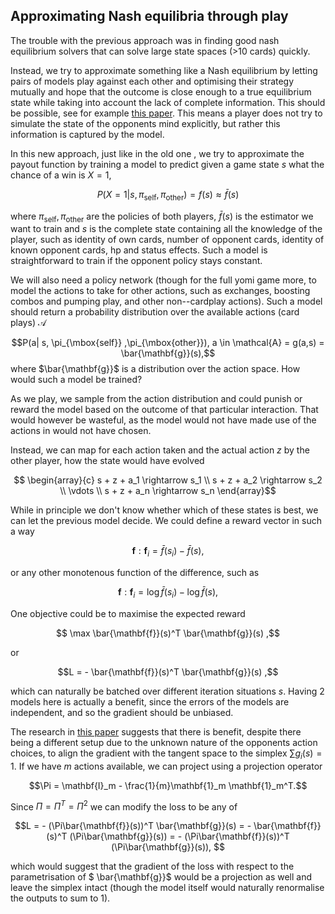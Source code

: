 ## Approximating Nash equilibria through play

The trouble with the previous approach was in finding good nash equilibrium solvers that can solve large state spaces (>10 cards) quickly.

Instead, we try to approximate something like a Nash equilibrium by letting pairs of models play against each other and optimising their strategy mutually and hope that the outcome is close enough to a true equilibrium state while taking into account the lack of complete information. This should be possible, see for example [this paper](https://openreview.net/pdf?id=cc8h3I3V4E). This means a player does not try to simulate the state of the opponents mind explicitly, but rather this information is captured by the model.

In this new approach, just like in the old one , we try to approximate the payout function by training a model to predict given a game state $s$ what the chance of a win is $X=1$,

$$P(X=1|s,\pi_{\mbox{self}} ,\pi_{\mbox{other}}) = f(s) \approx \bar{f}(s)$$

where $\pi_{\mbox{self}} ,\pi_{\mbox{other}}$ are the policies of both players, $\bar{f}(s)$ is the estimator we want to train and $s$ is the complete state containing all the knowledge of the player, such as identity of own cards, number of opponent cards, identity of known opponent cards, hp and status effects.
Such a model is straightforward to train if the opponent policy stays constant.

We will also need a policy network (though for the full yomi game more, to model the actions to take for other actions, such as exchanges, boosting combos and pumping play, and other non--cardplay actions).
Such a model should return a probability distribution over the available actions (card plays) $\mathcal{A}$

$$P(a| s, \pi_{\mbox{self}} ,\pi_{\mbox{other}}), a \in \mathcal{A} = g(a,s) = \bar{\mathbf{g}}(s),$$
where $\bar{\mathbf{g}}$ is a distribution over the action space.
How would such a model be trained?

As we play, we sample from the action distribution and could punish or reward the model based on the outcome of that particular interaction. That would however be wasteful, as the model would not have made use of the actions in would not have chosen.

Instead, we can map for each action taken and the actual action $z$ by the other player, how the state would have evolved

$$ \begin{array}{c} s + z + a_1 \rightarrow s_1  \\
s + z + a_2 \rightarrow s_2 \\
\vdots \\
s + z + a_n \rightarrow s_n
 \end{array}$$

While in principle we don't know whether which of these states is best, we can let the previous model decide. We could define a reward vector in such a way

$$\mathbf{f}: \mathbf{f}_i = \bar{f}(s_i) - \bar{f}(s),$$

or any other monotenous function of the difference, such as

$$\mathbf{f}: \mathbf{f}_i = \log \bar{f}(s_i) - \log \bar{f}(s),$$

One objective could be to maximise the expected reward

$$ \max  \bar{\mathbf{f}}(s)^T \bar{\mathbf{g}}(s) ,$$

or

$$L = - \bar{\mathbf{f}}(s)^T  \bar{\mathbf{g}}(s) ,$$

which can naturally be batched over different iteration situations $s$. Having 2 models here is actually a benefit, since the errors of the models are independent, and so the gradient should be unbiased.


The research in [this paper](https://openreview.net/pdf?id=cc8h3I3V4E) suggests that there is benefit, despite there being a different setup due to the unknown nature of the opponents action choices, to align the gradient with the tangent space to the simplex $\sum g_i(s) = 1$. If we have $m$ actions available, we can project using a projection operator

$$\Pi = \mathbf{I}_m - \frac{1}{m}\mathbf{1}_m \mathbf{1}_m^T.$$

Since $\Pi = \Pi^T = \Pi^2$ we can modify the loss to be any of

$$L = - (\Pi\bar{\mathbf{f}}(s))^T  \bar{\mathbf{g}}(s)  =  - \bar{\mathbf{f}}(s)^T  (\Pi\bar{\mathbf{g}}(s)) = - (\Pi\bar{\mathbf{f}}(s))^T (\Pi\bar{\mathbf{g}}(s)), $$

which would suggest that the gradient of the loss with respect to the parametrisation of $ \bar{\mathbf{g}}$ would be a projection as well and leave the simplex intact (though the model itself would naturally renormalise the outputs to sum to 1).
